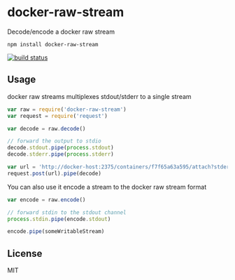 # docker-raw-stream

Decode/encode a docker raw stream

```
npm install docker-raw-stream
```

[![build status](http://img.shields.io/travis/mafintosh/docker-raw-stream.svg?style=flat)](http://travis-ci.org/mafintosh/docker-raw-stream)

## Usage

docker raw streams multiplexes stdout/stderr to a single stream

``` js
var raw = require('docker-raw-stream')
var request = require('request')

var decode = raw.decode()

// forward the output to stdio
decode.stdout.pipe(process.stdout)
decode.stderr.pipe(process.stderr)

var url = 'http://docker-host:2375/containers/f7f65a63a595/attach?stderr=1&stdout=1&stream=1'
request.post(url).pipe(decode)
```

You can also use it encode a stream to the docker raw stream format

``` js
var encode = raw.encode()

// forward stdin to the stdout channel
process.stdin.pipe(encode.stdout)

encode.pipe(someWritableStream)
```

## License

MIT